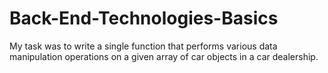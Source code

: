 # Back-End-Technologies-Basics
My task was to write a single function that performs various data manipulation operations on a given array of car objects in a car dealership.

